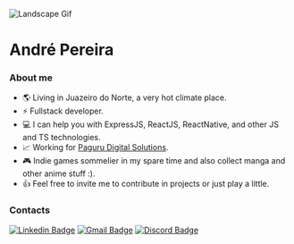 ![Landscape Gif](https://media.giphy.com/media/NKEt9elQ5cR68/giphy.gif)

# André Pereira

### About me

- 🌎 Living in Juazeiro do Norte, a very hot climate place.
- ⚡ Fullstack developer.
- 💻 I can help you with ExpressJS, ReactJS, ReactNative, and other JS and TS technologies.
- 📈 Working for [Paguru Digital Solutions](https://www.paguru.com.br).
- 🎮 Indie games sommelier in my spare time and also collect manga and other anime stuff :).
- 👍 Feel free to invite me to contribute in projects or just play a little.

### Contacts
[![Linkedin Badge](https://img.shields.io/badge/-Andre%20Pereira-0077B5?style=flat-square&logo=Linkedin&logoColor=white&link=https://www.linkedin.com/in/brpadilha/)](https://www.linkedin.com/in/brpadilha/) 
[![Gmail Badge](https://img.shields.io/badge/-contato.andrepsf@gmail.com-D14836?style=flat-square&logo=gmail&logoColor=white&link=mailto:tbrpadilha.dev@gmail.com)](mailto:tgmarinho@gmail.com)
[![Discord Badge](https://img.shields.io/badge/-Darkzuz%235467-7289DA?style=flat-square&logo=discord&logoColor=white&link=https://discord.com/)](https://discord.com/)
